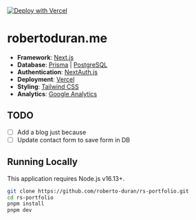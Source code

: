 [![Deploy with Vercel](https://vercel.com/button)](https://vercel.com/new/clone?repository-url=https%3A%2F%2Fgithub.com%2Froberto-duran%2Frs-portfolio)

# robertoduran.me

- **Framework**: [Next.js](https://nextjs.org/)
- **Database**: [Prisma](https://planetscale.com) | [PostgreSQL](https://www.postgresql.org)
- **Authentication**: [NextAuth.js](https://next-auth.js.org)
- **Deployment**: [Vercel](https://vercel.com)
- **Styling**: [Tailwind CSS](https://tailwindcss.com)
- **Analytics**: [Google Analytics](https://analytics.google.com/)

## TODO

- [ ] Add a blog just because
- [ ] Update contact form to save form in DB

## Running Locally

This application requires Node.js v16.13+.

```bash
git clone https://github.com/roberto-duran/rs-portfolio.git
cd rs-portfolio
pnpm install
pnpm dev
```
